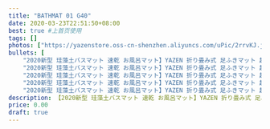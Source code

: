 ```yaml
---
title: "BATHMAT 01 G40"
date: 2020-03-23T22:51:50+08:00
best: true #上首页使用
tags: []
photos: ["https://yazenstore.oss-cn-shenzhen.aliyuncs.com/uPic/2rrvKJ.jpg","https://yazenstore.oss-cn-shenzhen.aliyuncs.com/uPic/2rrvKJ.jpg"]
bullets: [
    "2020新型 珪藻土バスマット 速乾 お風呂マット】YAZEN 折り畳み式 足ふきマット 超",
    "2020新型 珪藻土バスマット 速乾 お風呂マット】YAZEN 折り畳み式 足ふきマット 超",
    "2020新型 珪藻土バスマット 速乾 お風呂マット】YAZEN 折り畳み式 足ふきマット 超",
    "2020新型 珪藻土バスマット 速乾 お風呂マット】YAZEN 折り畳み式 足ふきマット 超",
    "2020新型 珪藻土バスマット 速乾 お風呂マット】YAZEN 折り畳み式 足ふきマット 超"]
description: 【2020新型 珪藻土バスマット 速乾 お風呂マット】YAZEN 折り畳み式 足ふきマット 超強い吸水 消臭 抗菌 安全 約60cm×39cm×0.9cm
price: 0.00
draft: true
---
```



